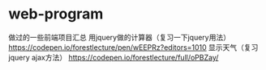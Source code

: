 # web-program
做过的一些前端项目汇总
用jquery做的计算器（复习一下jquery用法）
https://codepen.io/forestlecture/pen/wEEPRz?editors=1010
显示天气（复习jquery ajax方法）
https://codepen.io/forestlecture/full/oPBZay/
